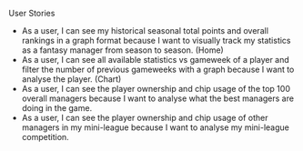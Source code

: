 User Stories
- As a user, I can see my historical seasonal total points and overall rankings in a graph format because I want to visually track my statistics as a fantasy manager from season to season. (Home)
- As a user, I can see all available statistics vs gameweek of a player and filter the number of previous gameweeks with a graph because I want to analyse the player. (Chart)
- As a user, I can see the player ownership and chip usage of the top 100 overall managers because I want to analyse what the best managers are doing in the game.
- As a user, I can see the player ownership and chip usage of other managers in my mini-league because I want to analyse my mini-league competition.